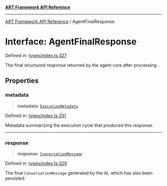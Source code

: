 [**ART Framework API Reference**](../README.md)

***

[ART Framework API Reference](../README.md) / AgentFinalResponse

# Interface: AgentFinalResponse

Defined in: [types/index.ts:327](https://github.com/hashangit/ART/blob/0d5679913e70f07ec60f00c1f87b53a5f0bf6ddf/src/types/index.ts#L327)

The final structured response returned by the agent core after processing.

## Properties

### metadata

> **metadata**: [`ExecutionMetadata`](ExecutionMetadata.md)

Defined in: [types/index.ts:331](https://github.com/hashangit/ART/blob/0d5679913e70f07ec60f00c1f87b53a5f0bf6ddf/src/types/index.ts#L331)

Metadata summarizing the execution cycle that produced this response.

***

### response

> **response**: [`ConversationMessage`](ConversationMessage.md)

Defined in: [types/index.ts:329](https://github.com/hashangit/ART/blob/0d5679913e70f07ec60f00c1f87b53a5f0bf6ddf/src/types/index.ts#L329)

The final `ConversationMessage` generated by the AI, which has also been persisted.
